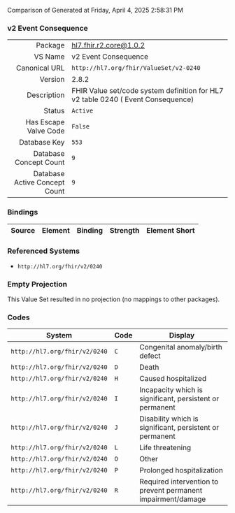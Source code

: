 Comparison of 
Generated at Friday, April 4, 2025 2:58:31 PM

### v2 Event Consequence

|      |     |
| ---: | --- |
| Package | hl7.fhir.r2.core@1.0.2 |
| VS Name | v2 Event Consequence |
| Canonical URL | `http://hl7.org/fhir/ValueSet/v2-0240` |
| Version | 2.8.2 |
| Description | FHIR Value set/code system definition for HL7 v2 table 0240 ( Event Consequence) |
| Status | `Active` |
| Has Escape Valve Code | `False` |
| Database Key | `553` |
| Database Concept Count | `9` |
| Database Active Concept Count | `9` |
### Bindings

| Source | Element | Binding | Strength | Element Short |
| ------ | ------- | ------- | -------- | ------------- |

### Referenced Systems

* `http://hl7.org/fhir/v2/0240`
### Empty Projection

This Value Set resulted in no projection (no mappings to other packages).

### Codes

| System | Code | Display |
| ------ | ---- | ------- |
| `http://hl7.org/fhir/v2/0240` | `C` | Congenital anomaly/birth defect |
| `http://hl7.org/fhir/v2/0240` | `D` | Death |
| `http://hl7.org/fhir/v2/0240` | `H` | Caused hospitalized |
| `http://hl7.org/fhir/v2/0240` | `I` | Incapacity which is significant, persistent or permanent |
| `http://hl7.org/fhir/v2/0240` | `J` | Disability which is significant, persistent or permanent |
| `http://hl7.org/fhir/v2/0240` | `L` | Life threatening |
| `http://hl7.org/fhir/v2/0240` | `O` | Other |
| `http://hl7.org/fhir/v2/0240` | `P` | Prolonged hospitalization |
| `http://hl7.org/fhir/v2/0240` | `R` | Required intervention to prevent permanent impairment/damage |
